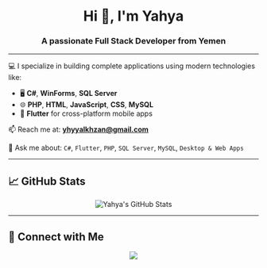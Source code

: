 <h1 align="center">Hi 👋, I'm Yahya</h1>
<h3 align="center">A passionate Full Stack Developer from Yemen</h3>

---

💻 I specialize in building complete applications using modern technologies like:

- 🖥️ **C#**, **WinForms**, **SQL Server**
- 🌐 **PHP**, **HTML**, **JavaScript**, **CSS**, **MySQL**
- 📱 **Flutter** for cross-platform mobile apps



📫 Reach me at: **yhyyalkhzan@gmail.com**

💬 Ask me about:
`C#`, `Flutter`, `PHP`, `SQL Server`, `MySQL`, `Desktop & Web Apps`

---


## 📈 GitHub Stats

<p align="center">
  <img src="https://github-readme-stats.vercel.app/api?username=YAHYA_dev&show_icons=true&theme=tokyonight" alt="Yahya's GitHub Stats" />
</p>

---

## 🔗 Connect with Me

<p align="center">
  <a href="mailto:yhyyalkhzan@gmail.com"><img src="https://img.shields.io/badge/Email-Contact-red?style=flat&logo=gmail" /></a>

</p>
